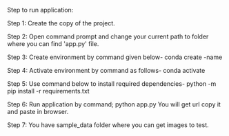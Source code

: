 Step to run application:


Step 1:	
Create the copy of the project.

Step 2: 
Open command prompt and change your current path 
to folder where you can find 'app.py' file.

Step 3: 
Create environment by command given below-
conda create -name <environment name>

Step 4: 
Activate environment by command as follows-
conda activate <environment name>

Step 5: 
Use command below to install required dependencies-
python -m pip install -r requirements.txt

Step 6: 
Run application by command;
python app.py
You will get url copy it and paste in browser.

Step 7: 
You have sample_data folder where you can get images to test.
